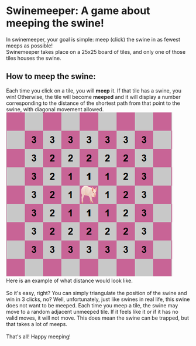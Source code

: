 # Swinemeeper: A game about meeping the swine!
In swinemeeper, your goal is simple: meep (click) the swine in as fewest meeps as possible!\
Swinemeeper takes place on a 25x25 board of tiles, and only one of those tiles houses the swine.

## How to meep the swine:
Each time you click on a tile, you will **meep** it. If that tile has a swine, you win! Otherwise, the tile will become **meeped** and it will display a number corresponding to the distance of the shortest path from that point to the swine, with diagonal movement allowed.\
![An example of distance](./public/images/examples/distance.png)\
Here is an example of what distance would look like.\
\
So it's easy, right? You can simply triangulate the position of the swine and win in 3 clicks, no? Well, unfortunately, just like swines in real life, this swine does not want to be meeped. Each time you meep a tile, the swine may move to a random adjacent unmeeped tile. If it feels like it or if it has no valid moves, it will not move. This does mean the swine can be trapped, but that takes a lot of meeps.\
\
That's all! Happy meeping!